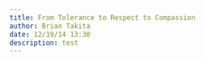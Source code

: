 ```yaml
---
title: From Tolerance to Respect to Compassion
author: Brian Takita
date: 12/19/14 13:30
description: test
---
```


```js exec route
```
